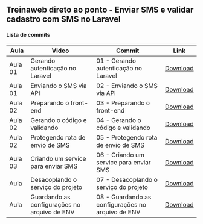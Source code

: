 ## Treinaweb direto ao ponto - Enviar SMS e validar cadastro com SMS no Laravel

#### Lista de commits
Aula | Video | Commit | Link 
------ | ------ | ------ | ------ 
Aula 01 | Gerando autenticação no Laravel | 01 - Gerando autenticação no Laravel | [Download](https://github.com/treinaweb/enviando-sms-e-validando-cadastro-com-sms/archive/7a1d8a8fb8b9fadd23ce8501932f045a96cb320c.zip) 
Aula 01 | Enviando o SMS via API | 02 - Enviando o SMS via API | [Download](https://github.com/treinaweb/enviando-sms-e-validando-cadastro-com-sms/archive/3d9796f10f0692f4d3f589fd7500a6026b939959.zip) 
Aula 02 | Preparando o front-end | 03 - Preparando o front-end | [Download](https://github.com/treinaweb/enviando-sms-e-validando-cadastro-com-sms/archive/d188482c3288cb82dca5263b5522546a75fe6677.zip) 
Aula 02 | Gerando o código e validando | 04 - Gerando o código e validando | [Download](https://github.com/treinaweb/enviando-sms-e-validando-cadastro-com-sms/archive/f32ef1ab2d454ed3c91af217fb4726875dc5f5e2.zip) 
Aula 02 | Protegendo rota de envio de SMS | 05 - Protegendo rota de envio de SMS | [Download](https://github.com/treinaweb/enviando-sms-e-validando-cadastro-com-sms/archive/da1918f079e4bb34434ff5511c713f1280cee1e5.zip) 
Aula 03 | Criando um service para enviar SMS | 06 - Criando um service para enviar SMS | [Download](https://github.com/treinaweb/enviando-sms-e-validando-cadastro-com-sms/archive/48e2393487cd43daf4eb9048b8c90e7200c1654c.zip) 
Aula | Desacoplando o serviço do projeto | 07 - Desacoplando o serviço do projeto | [Download](https://github.com/treinaweb/enviando-sms-e-validando-cadastro-com-sms/archive/88f0dab558983922152dfb6b7fb627cbb5f1be07.zip) 
Aula | Guardando as configurações no arquivo de ENV | 08 - Guardando as configurações no arquivo de ENV | [Download](https://github.com/treinaweb/enviando-sms-e-validando-cadastro-com-sms/archive/7bf142fa3a70f954c3e61ff03d4b75607a05bb33.zip)